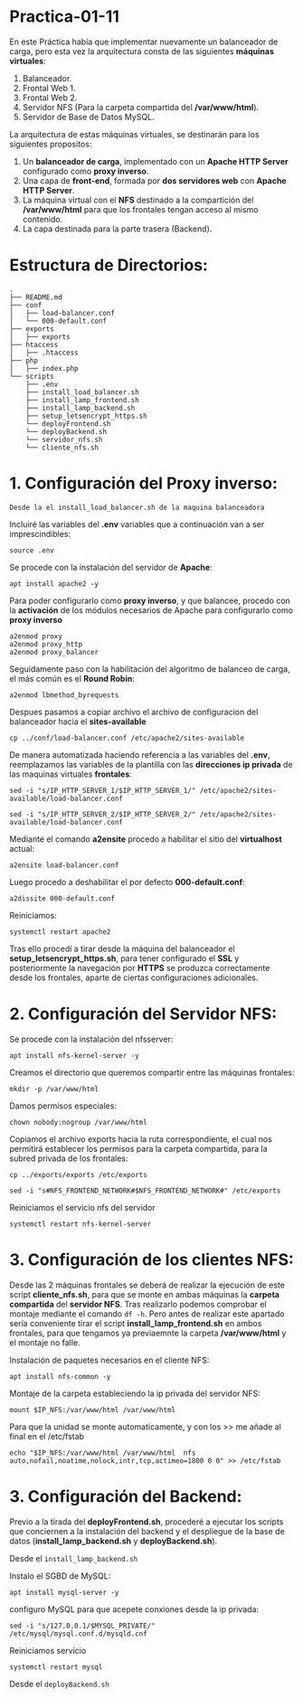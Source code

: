 # Practica-01-11
En este Práctica había que implementar nuevamente un balanceador de carga, pero esta vez la arquitectura consta de las siguientes **máquinas virtuales**:

1. Balanceador.
2. Frontal Web 1.
3. Frontal Web 2.
4. Servidor NFS (Para la carpeta compartida del **/var/www/html**).
5. Servidor de Base de Datos MySQL.
   
La arquitectura de estas máquinas virtuales, se destinarán para los siguientes propositos:

1. Un **balanceador de carga**, implementado con un **Apache HTTP Server** configurado como **proxy inverso**.
2.  Una capa de **front-end**, formada por **dos servidores web** con **Apache HTTP Server**.
3.  La máquina virtual con el **NFS** destinado a la compartición del **/var/www/html** para que los frontales tengan acceso al mismo contenido.
4.  La capa destinada para la parte trasera (Backend).

 # Estructura de Directorios:

````
.
├── README.md
├── conf
│   ├── load-balancer.conf
│   └── 000-default.conf
├── exports
│   ├── exports
├── htaccess
│   ├── .htaccess
├── php
│   ├── index.php
└── scripts
    ├── .env
    ├── install_load_balancer.sh
    ├── install_lamp_frontend.sh
    ├── install_lamp_backend.sh
    ├── setup_letsencrypt_https.sh
    └── deployFrontend.sh
    └── deployBackend.sh
    └── servidor_nfs.sh
    └── cliente_nfs.sh

````

# 1. Configuración del Proxy inverso:

`Desde la el install_load_balancer.sh de la maquina balanceadora`


Incluiré las variables del **.env** variables que a continuación van a ser imprescindibles:

````
source .env
````

Se procede con la instalación del servidor de **Apache**:

````
apt install apache2 -y
````

Para poder configurarlo como **proxy inverso**, y que balancee, procedo con la **activación** de los módulos necesarios de Apache para configurarlo como **proxy inverso**

````
a2enmod proxy
a2enmod proxy_http
a2enmod proxy_balancer
````

Seguidamente paso con la habilitación del algoritmo de balanceo de carga, el más común es el **Round Robin**:

````
a2enmod lbmethod_byrequests
````

Despues pasamos a copiar archivo el archivo de configuracion del balanceador hacia el **sites-available**

````
cp ../conf/load-balancer.conf /etc/apache2/sites-available
````
De manera automatizada haciendo referencia a las variables del **.env**, reemplazamos las variables de la plantilla con las **direcciones ip privada** de las
maquinas virtuales **frontales**:

````
sed -i "s/IP_HTTP_SERVER_1/$IP_HTTP_SERVER_1/" /etc/apache2/sites-available/load-balancer.conf
````
````
sed -i "s/IP_HTTP_SERVER_2/$IP_HTTP_SERVER_2/" /etc/apache2/sites-available/load-balancer.conf
````

Mediante el comando **a2ensite** procedo a habilitar el sitio del **virtualhost** actual:

````
a2ensite load-balancer.conf 
````
Luego procedo a deshabilitar el por defecto **000-default.conf**:

````
a2dissite 000-default.conf 
````

Reiniciamos:

````
systemctl restart apache2
````
Tras ello procedí a tirar desde la máquina del balanceador el **setup_letsencrypt_https.sh**, para tener configurado el **SSL** y posteriormente la navegación por **HTTPS** se produzca correctamente desde los frontales, aparte de ciertas configuraciones adicionales.

# 2. Configuración del Servidor NFS:


Se procede con la instalación del nfsserver:

````
apt install nfs-kernel-server -y
````
Creamos el directorio que queremos compartir entre las máquinas frontales:

````
mkdir -p /var/www/html
````

Damos permisos especiales:

````
chown nobody:nogroup /var/www/html
````
Copiamos el archivo exports hacia la ruta correspondiente, el cual nos permitirá establecer los permisos para la carpeta compartida, para la subred privada de los frontales:

````
cp ../exports/exports /etc/exports
````
````
sed -i "s#NFS_FRONTEND_NETWORK#$NFS_FRONTEND_NETWORK#" /etc/exports
````

Reiniciamos el servicio nfs del servidor 
````
systemctl restart nfs-kernel-server
````
# 3. Configuración de los clientes NFS:

Desde las 2 máquinas frontales se deberá de realizar la ejecución de este script **cliente_nfs.sh**, para que se monte en ambas máquinas la **carpeta compartida** del **servidor NFS**.
Tras realizarlo podemos comprobar el montaje mediante el comando `df -h`. Pero antes de realizar este apartado sería conveniente tirar el script **install_lamp_frontend.sh** en ambos frontales, para que tengamos ya previaemnte la carpeta **/var/www/html** y el montaje no falle.

Instalación de paquetes necesarios en el cliente NFS:

````
apt install nfs-common -y
````

Montaje de la carpeta estableciendo la ip privada del servidor NFS:

````
mount $IP_NFS:/var/www/html /var/www/html
````
Para que la unidad se monte automaticamente, y con los >> me añade al final en el /etc/fstab

````
echo "$IP_NFS:/var/www/html /var/www/html  nfs auto,nofail,noatime,nolock,intr,tcp,actimeo=1800 0 0" >> /etc/fstab
````
# 3. Configuración del Backend:

Previo a la tirada del **deployFrontend.sh**, procederé a ejecutar los scripts que conciernen a la instalación del backend y el despliegue de la base de datos (**install_lamp_backend.sh** y 
**deployBackend.sh**).

Desde el `install_lamp_backend.sh`

Instalo el SGBD de MySQL:

````
apt install mysql-server -y
````

configuro MySQL  para que acepete conxiones desde la ip privada:

````
sed -i "s/127.0.0.1/$MYSQL_PRIVATE/" /etc/mysql/mysql.conf.d/mysqld.cnf
````

Reiniciamos servicio

````
systemctl restart mysql
````
Desde el `deployBackend.sh`

